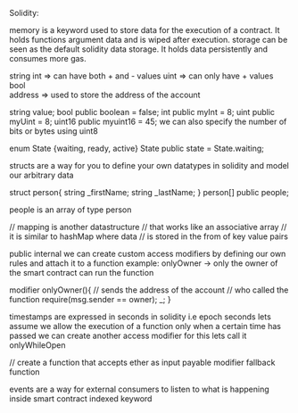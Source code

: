 Solidity: 

memory is a keyword used to store data for the execution of a contract. 
It holds functions argument data and is wiped after execution. storage can be seen as the default solidity data storage. 
It holds data persistently and consumes more gas.


<!-- DataTypes in solidity -->

string
int => can have both + and - values
uint => can only have + values
bool    
address => used to store the address of the account

string value;
bool public boolean = false;
int public myInt = 8;
uint public myUint = 8;
uint16 public myuint16 = 45;
we can also specify the number of bits or bytes using uint8

<!-- // enums  -->
enum State {waiting, ready, active}
State public state = State.waiting;

<!-- // structs -->
structs are a way for you to define your own datatypes in solidity
and model our arbitrary data

struct person{
    string _firstName;
    string _lastName;
}
person[] public people;

people is an array of type person

// mapping is another datastructure
// that works like an associative array
// it is similar to hashMap where data 
// is stored in the from of key value pairs

<!-- // access modifiers -->
public 
internal
we can create custom access modifiers by defining our own rules and attach it to a function
example: onlyOwner -> only the owner of the smart contract can run the function

modifier onlyOwner(){
    // sends the address of the account
    // who called the function
    require(msg.sender == owner);
    _;
}

<!-- // time in solidity ->  -->
timestamps are expressed in seconds in solidity i.e epoch seconds
lets assume we allow the execution of a
function only when a certain time has passed
we can create another access modifier for this
lets call it onlyWhileOpen


// create a function that accepts ether as input
payable modifier
fallback function 

<!-- // events in solidity -->
events are a way for external consumers to listen
to what is happening inside smart contract
indexed keyword

<!-- Realtionship between smart contracts -->
